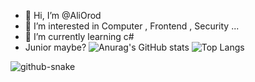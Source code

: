 - 👋 Hi, I’m @AliOrod
- 👀 I’m interested in Computer , Frontend , Security ...
- 🌱 I’m currently learning c#
- Junior maybe?
![Anurag's GitHub stats](https://github-readme-stats.vercel.app/api?username=AliOrod&show_icons=true&theme=radical)
![Top Langs](https://github-readme-stats.vercel.app/api/top-langs/?username=AliOrod&layout=compact&size_weight=0.1&count_weight=0.1)
<picture>
  <source media="(prefers-color-scheme: dark)" srcset="github-snake-dark.svg" />
  <img alt="github-snake" src="github-snake.svg" />
</picture>
